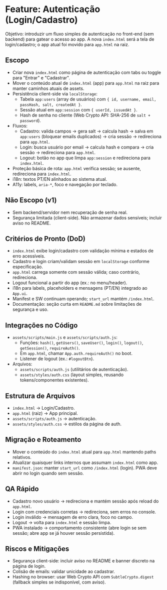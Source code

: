 # Feature: Autenticação (Login/Cadastro)

Objetivo: introduzir um fluxo simples de autenticação no front-end (sem backend) para gatear o acesso ao app. A nova `index.html` será a tela de login/cadastro; o app atual foi movido para `app.html` na raiz.

## Escopo

- Criar nova `index.html` como página de autenticação com tabs ou toggle para "Entrar" e "Cadastrar".
- Mover o conteúdo atual de `index.html` (app) para `app.html` na raiz para manter caminhos atuais de assets.
- Persistência client-side via `localStorage`:
  - Tabela `app:users` (array de usuários) com `{ id, username, email, passHash, salt, createdAt }`.
  - Sessão atual em `app:session` com `{ userId, issuedAt }`.
  - Hash de senha no cliente (Web Crypto API: SHA-256 de `salt + password`).
- Fluxos:
  - Cadastro: valida campos → gera salt → calcula hash → salva em `app:users` (bloquear emails duplicados) → cria sessão → redireciona para `app.html`.
  - Login: busca usuário por email → calcula hash e compara → cria sessão → redireciona para `app.html`.
  - Logout: botão no app que limpa `app:session` e redireciona para `index.html`.
- Proteção básica de rota: `app.html` verifica sessão; se ausente, redireciona para `index.html`.
- i18n: textos PT/EN alinhados ao sistema atual.
- A11y: labels, `aria-*`, foco e navegação por teclado.

## Não Escopo (v1)

- Sem backend/servidor nem recuperação de senha real.
- Segurança limitada (client-side). Não armazenar dados sensíveis; incluir aviso no README.

## Critérios de Pronto (DoD)

- `index.html` exibe login/cadastro com validação mínima e estados de erro acessíveis.
- Cadastro e login criam/validam sessão em `localStorage` conforme especificação.
- `app.html` carrega somente com sessão válida; caso contrário, redireciona.
- Logout funcional a partir do app (ex.: no menu/header).
- i18n para labels, placeholders e mensagens (PT/EN) integrado ao `App.ui`.
- Manifest e SW continuam operando; `start_url` mantém `/index.html`.
- Documentação: seção curta em `README.md` sobre limitações de segurança e uso.

## Integrações no Código

- `assets/scripts/main.js` e `assets/scripts/auth.js`:
  - Funções: `hash()`, `getUsers()`, `saveUser()`, `login()`, `logout()`, `getSession()`, `requireAuth()`.
  - Em `app.html`, chamar `App.auth.requireAuth()` no boot.
  - Listener de logout (ex.: `#logoutBtn`).
- Arquivos:
  - `assets/scripts/auth.js` (utilitários de autenticação).
  - `assets/styles/auth.css` (layout simples, reusando tokens/componentes existentes).

## Estrutura de Arquivos

- `index.html` → Login/Cadastro.
- `app.html` (raiz) → App principal.
- `assets/scripts/auth.js` → autenticação.
- `assets/styles/auth.css` → estilos da página de auth.

## Migração e Roteamento

- Mover o conteúdo do `index.html` atual para `app.html` mantendo paths relativos.
- Atualizar quaisquer links internos que assumam `index.html` como app.
- `manifest.json`: manter `start_url` como `/index.html` (login). PWA deve abrir no login quando sem sessão.

## QA Rápido

- Cadastro novo usuário → redireciona e mantém sessão após reload do `app.html`.
- Login com credenciais corretas → redireciona, sem erros no console.
- Login inválido → mensagem de erro clara, foco no campo.
- Logout → volta para `index.html` e sessão limpa.
- PWA instalado → comportamento consistente (abre login se sem sessão; abre app se já houver sessão persistida).

## Riscos e Mitigações

- Segurança client-side: incluir aviso no README e banner discreto na página de login.
- Colisão de emails: validar unicidade ao cadastrar.
- Hashing no browser: usar Web Crypto API com `SubtleCrypto.digest` (fallback simples se indisponível, com aviso).
